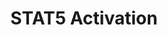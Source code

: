 ---
annotations:
- type: Pathway Ontology
  value: transcription pathway
authors:
- ReactomeTeam
- DeSl
description: Signal transducer and activator of transcription (STAT) constitutes a
  family of universal transcription factors. STAT5 refers to two highly related proteins,
  STAT5A and STAT5B, with critical function in cell survival and proliferation. Several
  upstream signals including cytokines and growth factors can trigger STAT5 activation.  View
  original pathway at [http://www.reactome.org/PathwayBrowser/#DIAGRAM=9645135 Reactome].
last-edited: 2021-01-25
organisms:
- Homo sapiens
redirect_from:
- /index.php/Pathway:WP4983
- /instance/WP4983
schema-jsonld:
- '@context': https://schema.org/
  '@id': https://wikipathways.github.io/pathways/WP4983.html
  '@type': Dataset
  creator:
    '@type': Organization
    name: WikiPathways
  description: Signal transducer and activator of transcription (STAT) constitutes
    a family of universal transcription factors. STAT5 refers to two highly related
    proteins, STAT5A and STAT5B, with critical function in cell survival and proliferation.
    Several upstream signals including cytokines and growth factors can trigger STAT5
    activation.  View original pathway at [http://www.reactome.org/PathwayBrowser/#DIAGRAM=9645135
    Reactome].
  keywords:
  - 'p-Y699-STAT5B '
  - 'PTPN11 '
  - 'Autophosphorylated FLT3 '
  - 'Activators of STAT5 '
  - 'STAT5B '
  - Activators of STAT5
  - 'p-Y694-STAT5A '
  - STAT5:p-STAT5
  - p-STAT5A, p-STAT5B
  - STAT5:STAT5
  - ATP
  - STAT5
  - 'FLT3LG '
  - ADP
  - 'STAT5A '
  - 'p-STAT5A, p-STAT5B '
  - 'GRB2-1 '
  - 'p-Y-GAB2 '
  - Activators of
  license: CC0
  name: STAT5 Activation
seo: CreativeWork
title: STAT5 Activation
wpid: WP4983
---